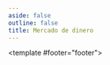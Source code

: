 ```yaml
---
aside: false
outline: false
title: Mercado de dinero
---
```


<script setup>
import { useRoute } from 'vitepress'

const route = useRoute()
</script>

<OAOperation operation-id="get-finanzas-fci-mercado-dinero-fecha">

<template #footer="footer">

<!--@include: ./parts/get-finanzas-fci-mercado-dinero-fecha-footer.md -->

</template>

</OAOperation>

